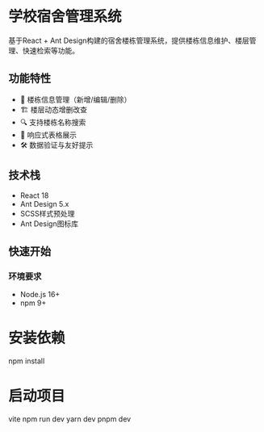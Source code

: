 # 学校宿舍管理系统

基于React + Ant Design构建的宿舍楼栋管理系统，提供楼栋信息维护、楼层管理、快速检索等功能。

## 功能特性
- 🏢 楼栋信息管理（新增/编辑/删除）
- 🏗️ 楼层动态增删改查
- 🔍 支持楼栋名称搜索
- 📱 响应式表格展示
- 🛠️ 数据验证与友好提示

## 技术栈
- React 18
- Ant Design 5.x
- SCSS样式预处理
- Ant Design图标库

## 快速开始

### 环境要求
- Node.js 16+
- npm 9+

# 安装依赖
npm install

# 启动项目
vite
npm run dev
yarn dev
pnpm dev
